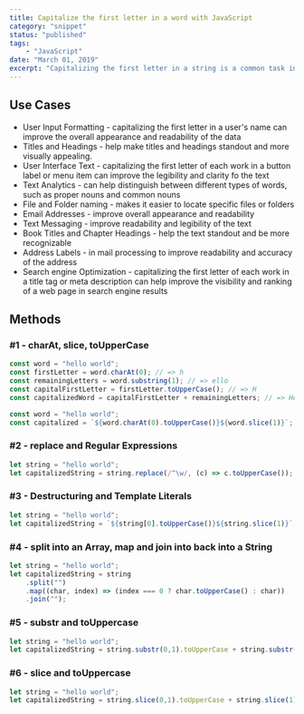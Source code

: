 ```yaml
---
title: Capitalize the first letter in a word with JavaScript
category: "snippet"
status: "published"
tags:
    - "JavaScript"
date: "March 01, 2019"
excerpt: "Capitalizing the first letter in a string is a common task in programming, Whether you are working on a personal project or developing for a client, you may need to format text in a specific way."
---
```


## Use Cases

-   User Input Formatting - capitalizing the first letter in a user's name can improve the overall appearance and readability of the data
-   Titles and Headings - help make titles and headings standout and more visually appealing.
-   User Interface Text - capitalizing the first letter of each work in a button label or menu item can improve the legibility and clarity fo the text
-   Text Analytics - can help distinguish between different types of words, such as proper nouns and common nouns
-   File and Folder naming - makes it easier to locate specific files or folders
-   Email Addresses - improve overall appearance and readability
-   Text Messaging - improve readability and legibility of the text
-   Book Titles and Chapter Headings - help the text standout and be more recognizable
-   Address Labels - in mail processing to improve readability and accuracy of the address
-   Search engine Optimization - capitalizing the first letter of each work in a title tag or meta description can help improve the visibility and ranking of a web page in search engine results

## Methods

###  #1 - charAt, slice, toUpperCase

```javascript
const word = "hello world";
const firstLetter = word.charAt(0); // => h
const remainingLetters = word.substring(1); // => ello
const capitalFirstLetter = firstLetter.toUpperCase(); // => H
const capitalizedWord = capitalFirstLetter + remainingLetters; // => Hello
```

```javascript
const word = "hello world";
const capitalized = `${word.charAt(0).toUpperCase()}${word.slice(1)}`;
```

###  #2 - replace and Regular Expressions

```javascript
let string = "hello world";
let capitalizedString = string.replace(/^\w/, (c) => c.toUpperCase());
```

###  #3 - Destructuring and Template Literals

```javascript
let string = "hello world";
let capitalizedString = `${string[0].toUpperCase()}${string.slice(1)}`;
```

###  #4 - split into an Array, map and join into back into a String

```javascript
let string = "hello world";
let capitalizedString = string
    .split("")
    .map((char, index) => (index === 0 ? char.toUpperCase() : char))
    .join("");
```


###  #5 - substr and toUppercase

```javascript
let string = "hello world";
let capitalizedString = string.substr(0,1).toUpperCase + string.substr(1);
```

###  #6 - slice and toUppercase

```javascript
let string = "hello world";
let capitalizedString = string.slice(0,1).toUpperCase + string.slice(1);
```